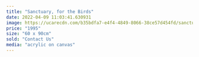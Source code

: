 ```yaml
---
title: "Sanctuary, for the Birds"
date: 2022-04-09 11:03:41.630931
image: https://ucarecdn.com/b35bdfa7-e4f4-4849-8066-38ce57d454fd/sanctuary.jpg
price: "1995"
size: "60 x 90cm"
sold: "Contact Us"
media: "acrylic on canvas"
---
```


